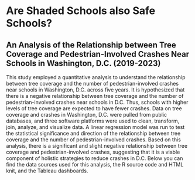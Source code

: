 # Are Shaded Schools also Safe Schools?
## An Analysis of the Relationship between Tree Coverage and Pedestrian-Involved Crashes Near Schools in Washington, D.C. (2019-2023)

This study employed a quantitative analysis to understand the relationship between tree coverage and the number of pedestrian-involved crashes near schools in Washington, D.C. across five years. It is hypothesized that there is a negative relationship between tree coverage and the number of pedestrian-involved crashes near schools in D.C. Thus, schools with higher levels of tree coverage are expected to have fewer crashes. Data on tree coverage and crashes in Washington, D.C. were pulled from public databases, and three software platforms were used to clean, transform, join, analyze, and visualize data. A linear regression model was run to test the statistical significance and direction of the relationship between tree coverage and the number of pedestrian-involved crashes. Based on this analysis, there is a significant and slight negative relationship between tree coverage and pedestrian-involved crashes, suggesting that it is a viable component of holistic strategies to reduce crashes in D.C.
Below you can find the data sources used for this analysis, the R source code and HTML knit, and the Tableau dashboards. 
